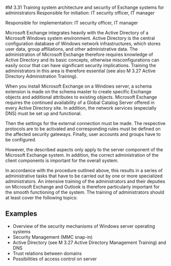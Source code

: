 #M 3.31 Training system architecture and security of Exchange systems for administrators
Responsible for initiation: IT security officer, IT manager

Responsible for implementation: IT security officer, IT manager

Microsoft Exchange integrates heavily with the Active Directory of a Microsoft Windows system environment. Active Directory is the central configuration database of Windows network infrastructures, which stores user data, group affiliations, and other administrative data. The administration of Microsoft Exchange therefore requires knowledge of Active Directory and its basic concepts, otherwise misconfigurations can easily occur that can have significant security implications. Training the administrators in this area is therefore essential (see also M 3.27 Active Directory Administration Training).

When you install Microsoft Exchange on a Windows server, a schema extension is made on the schema master to create specific Exchange objects and additional attributes to existing objects. Microsoft Exchange requires the continued availability of a Global Catalog Server offered in every Active Directory site. In addition, the network services (especially DNS) must be set up and functional.

Then the settings for the external connection must be made. The respective protocols are to be activated and corresponding rules must be defined on the affected security gateways. Finally, user accounts and groups have to be configured.

However, the described aspects only apply to the server component of the Microsoft Exchange system. In addition, the correct administration of the client components is important for the overall system.

In accordance with the procedure outlined above, this results in a series of administrative tasks that have to be carried out by one or more specialized administrators. An intensive training of the administrators and their deputies on Microsoft Exchange and Outlook is therefore particularly important for the smooth functioning of the system. The training of administrators should at least cover the following topics:



## Examples 
* Overview of the security mechanisms of Windows server operating systems
* Security Management (MMC snap-in)
* Active Directory (see M 3.27 Active Directory Management Training) and DNS
* Trust relations between domains
* Possibilities of access control on server




